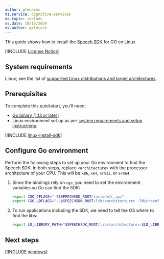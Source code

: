 ```yaml
---
author: glecaros
ms.service: cognitive-services
ms.topic: include
ms.date: 10/15/2020
ms.author: gelecaro
---
```


This guide shows how to install the [Speech SDK](~/articles/cognitive-services/speech-service/speech-sdk.md) for GO on Linux. 

[!INCLUDE [License Notice](~/includes/cognitive-services-speech-service-license-notice.md)]

## System requirements

Linux; see the list of [supported Linux distributions and target architectures](~/articles/cognitive-services/speech-service/speech-sdk.md).

## Prerequisites

To complete this quickstart, you'll need:

* [Go binary (1.13 or later)](https://golang.org/dl/)
* Linux environment set up as per [system requirements and setup instructions](~/articles/cognitive-services/speech-service/speech-sdk.md#get-the-speech-sdk).


[!INCLUDE [linux-install-sdk](linux-install-sdk.md)]


## Configure Go environment

Perform the following steps to set up your Go environment to find the Speech SDK. In both steps, replace `<architecture>` with the processor architecture of your CPU. This will be `x86`, `x64`, `arm32`, or `arm64`.

1. Since the bindings rely on `cgo`, you need to set the environment variables so Go can find the SDK:

   ```sh
   export CGO_CFLAGS="-I$SPEECHSDK_ROOT/include/c_api"
   export CGO_LDFLAGS="-L$SPEECHSDK_ROOT/lib/<architecture> -lMicrosoft.CognitiveServices.Speech.core"
   ```

1. To run applications including the SDK, we need to tell the OS
where to find the libs:

   ```sh
   export LD_LIBRARY_PATH="$SPEECHSDK_ROOT/lib/<architecture>:$LD_LIBRARY_PATH"
   ```

## Next steps

[!INCLUDE [windows](../quickstart-list-go.md)]
